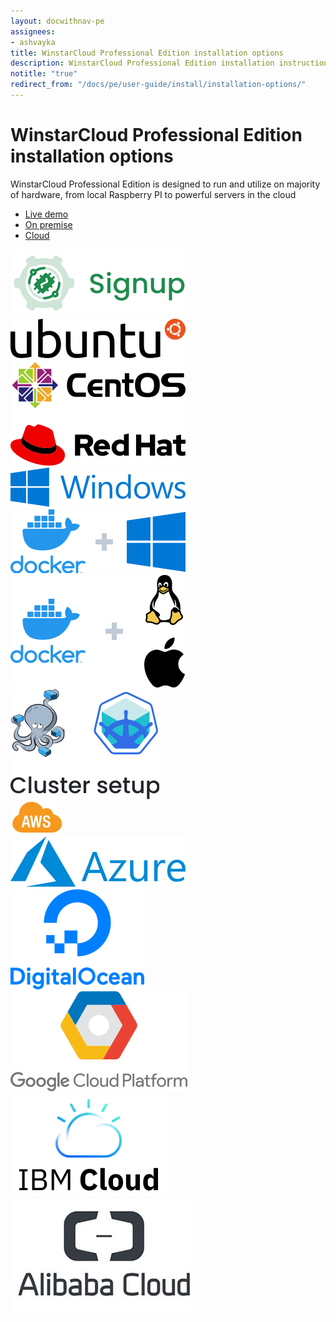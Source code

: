 ```yaml
---
layout: docwithnav-pe
assignees:
- ashvayka
title: WinstarCloud Professional Edition installation options
description: WinstarCloud Professional Edition installation instructions for various operation systems and cloud platforms
notitle: "true"
redirect_from: "/docs/pe/user-guide/install/installation-options/"
---
```


<div class="installation-options">
    <div class="install-options-header">
       <div class="install-options-hero">
          <div class="container">
            <div class="install-options-hero-content">
                <h1>WinstarCloud Professional Edition installation options</h1>
                <div class="install-options-description">
                    <p>
                        WinstarCloud Professional Edition is designed to run and utilize on majority of hardware, from local Raspberry PI to powerful servers in the cloud
                    </p>
                </div>
            </div>
            <div class="deployment-container">
                <nav id="install-navigation" class="install-navigation">
                     <ul id="menu-install-navigation-1" class="menu">
                        <li id="menu-item-liveDemo" class="menu-item tb-live-demo">
                            <a href="javascript:void(0);" onClick="activateInstallSection('liveDemo')">Live demo</a>
                        </li>
                        <li id="menu-item-onPremise" class="menu-item tb-on-premise active">
                            <a href="javascript:void(0);" onClick="activateInstallSection('onPremise')">On premise</a>
                        </li>
                        <li id="menu-item-cloud" class="menu-item tb-cloud">
                            <a href="javascript:void(0);" onClick="activateInstallSection('cloud')">Cloud</a>
                        </li>
                     </ul>
                </nav>
                <div class="deployment-div">
                    <div class="container">
                        <div class="deployment-section deployment-live-demo" id="liveDemo">
                            <div class="deployment-cards">
                                <div class="deployment-cards-container">
                                    <div class="deployment-card-block">
                                        <a href="https://winstarcloud.cloud/signup">
                                            <span>
                                                <div class="deployment-logo">
                                                    <img width="" src="/images/sign-pe-img.svg" title="Live Demo" alt="Live Demo">
                                                 </div>
                                            </span>
                                        </a>
                                    </div>
                                </div>
                            </div>
                        </div>
                        <div class="deployment-section deployment-on-premise active" id="onPremise">
                           <div class="deployment-cards">
                                <div class="deployment-cards-container">
                                    <div class="deployment-card-block">
                                        <a href="/docs/user-guide/install/pe/ubuntu/">
                                            <span>
                                                <div class="deployment-logo">
                                                    <img width="" src="/images/install/platform/ubuntu.svg" title="Ubuntu" alt="Ubuntu">
                                                 </div>
                                            </span>
                                        </a>
                                    </div>
                                    <div class="deployment-card-block">
                                        <a href="/docs/user-guide/install/pe/rhel/">
                                            <span>
                                                <div class="deployment-logo">
                                                    <img width="" src="/images/install/platform/centos-redhat.svg" title="CentOS/RHEL" alt="CentOS/RHEL">
                                                 </div>
                                            </span>
                                        </a>
                                    </div>
                                    <div class="deployment-card-block">
                                        <a href="/docs/user-guide/install/pe/windows/">
                                            <span>
                                                <div class="deployment-logo">
                                                    <img width="" src="/images/install/platform/windows.svg" title="Windows" alt="Windows">
                                                 </div>
                                            </span>
                                        </a>
                                    </div>
                                    <div class="deployment-card-block">
                                        <a href="/docs/user-guide/install/pe/docker-windows/">
                                            <span>
                                                <div class="deployment-logo">
                                                    <img width="" src="/images/install/platform/docker-windows.svg" title="Docker (Windows)" alt="Docker (Windows)">
                                                 </div>
                                            </span>
                                        </a>
                                    </div>
                                    <div class="deployment-card-block">
                                        <a href="/docs/user-guide/install/pe/docker/">
                                            <span>
                                                <div class="deployment-logo">
                                                    <img width="" src="/images/install/platform/docker-linux-macos.svg" title="Docker (Linux or Mac OS)" alt="Docker (Linux or Mac OS)">
                                                 </div>
                                            </span>
                                        </a>
                                    </div>
                                    <div class="deployment-card-block">
                                        <a href="/docs/user-guide/install/pe/cluster-setup/">
                                            <span>
                                                <div class="deployment-logo">
                                                    <img width="" src="/images/install/platform/cluster.svg" title="Cluster setup" alt="Cluster setup">
                                                 </div>
                                            </span>
                                        </a>
                                    </div>
                               </div>
                            </div>
                        </div>
                        <div class="deployment-section deployment-cloud" id="cloud">
                            <div class="deployment-cards">
                                <div class="deployment-cards-container">
                                    <div class="deployment-card-block">
                                        <a href="/docs/user-guide/install/pe/aws/">
                                            <span>
                                                <div class="deployment-logo">
                                                    <img width="" src="/images/install/cloud/aws.svg" title="AWS" alt="AWS">
                                                 </div>
                                            </span>
                                        </a>
                                    </div>
                                    <div class="deployment-card-block">
                                        <a href="/docs/user-guide/install/pe/azure/">
                                            <span>
                                                <div class="deployment-logo">
                                                    <img width="" src="/images/install/cloud/azure.svg" title="Microsoft Azure" alt="Microsoft Azure">
                                                 </div>
                                            </span>
                                        </a>
                                    </div>
                                    <div class="deployment-card-block">
                                        <a href="/docs/user-guide/install/pe/digital-ocean/">
                                            <span>
                                                <div class="deployment-logo">
                                                    <img width="" src="/images/install/cloud/digitalocean.svg" title="DigitalOcean" alt="DigitalOcean">
                                                 </div>
                                            </span>
                                        </a>
                                    </div>
                                    <div class="deployment-card-block">
                                        <a href="/docs/user-guide/install/pe/gcp/">
                                            <span>
                                                <div class="deployment-logo">
                                                    <img width="" src="/images/install/cloud/gcp.svg" title="Google Cloud Platform" alt="Google Cloud Platform">
                                                 </div>
                                            </span>
                                        </a>
                                    </div>
                                    <div class="deployment-card-block">
                                        <a href="/docs/user-guide/install/pe/ibm-cloud/">
                                            <span>
                                                <div class="deployment-logo coming-soon">
                                                    <img width="" src="/images/install/cloud/ibm-cloud.png" title="IBM Cloud" alt="IBM Cloud">
                                                 </div>
                                            </span>
                                        </a>
                                    </div>
                                    <div class="deployment-card-block">
                                        <a href="/docs/user-guide/install/pe/alibaba-cloud/">
                                            <span>
                                                <div class="deployment-logo coming-soon">
                                                    <img width="" src="/images/install/cloud/alibaba-cloud.jpg" title="Alibaba Cloud" alt="Alibaba Cloud">
                                                 </div>
                                            </span>
                                        </a>
                                    </div>
                               </div>
                            </div>
                        </div>
                    </div>
                </div>
            </div>
          </div>
       </div>
    </div>
</div>

<script>
    jqueryDefer(function () {
        window.addEventListener('popstate', onPopStatePeInstallOptions);
        onPopStatePeInstallOptions();
    });

    function activateInstallSection(id) {
            var param = 'peInstallType';
            var params = Qs.parse(window.location.search, { ignoreQueryPrefix: true });
            params[param] = id;
            var newurl = window.location.protocol + "//" + window.location.host + window.location.pathname + '?' + Qs.stringify(params);
            if (window.location.hash) {
                newurl += window.location.hash;
            }
            window.history.pushState({ path: newurl }, '', newurl);
            selectTargetPeInstallOption(id);
    }

    function onPopStatePeInstallOptions() {
            var params = Qs.parse(window.location.search, { ignoreQueryPrefix: true });
            var targetId = params['peInstallType'];
            if (!targetId) {
                targetId = 'onPremise';
            }
            selectTargetPeInstallOption(targetId);
    }

    function selectTargetPeInstallOption(targetId) {
         $("li.menu-item").removeClass("active");
         $("li.menu-item#menu-item-"+targetId).addClass("active");
         $('.deployment-div .deployment-section').removeClass("active");
         $('.deployment-div .deployment-section#'+targetId).addClass("active");
    }
</script>
